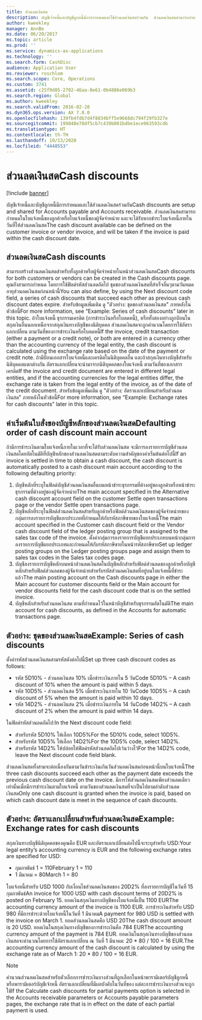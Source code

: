 ```yaml
---
title: ส่วนลดเงินสด
description: บัญชีเจ้าหนี้และบัญชีลูกหนี้มีการกำหนดและใช้ส่วนลดเงินสดร่วมกัน  ส่วนลดเงินสดสามารถกำหนดในใบแจ้งหนี้ของลูกค้าหรือใบแจ้งหนี้ของผู้จัดจำหน่าย และจะได้รับหากชำระใบแจ้งหนี้ภายในวันที่ให้ส่วนลดเงินสด
author: kweekley
manager: AnnBe
ms.date: 06/20/2017
ms.topic: article
ms.prod: ''
ms.service: dynamics-ax-applications
ms.technology: ''
ms.search.form: CashDisc
audience: Application User
ms.reviewer: roschlom
ms.search.scope: Core, Operations
ms.custom: 3741
ms.assetid: c25f9d85-2702-46aa-8e61-0b4886e069b3
ms.search.region: Global
ms.author: kweekley
ms.search.validFrom: 2016-02-28
ms.dyn365.ops.version: AX 7.0.0
ms.openlocfilehash: 139fb4fdb7d4f8034bff5e9668dc794f29fb327e
ms.sourcegitcommit: 199848e78df5cb7c439b001bdbe1ece963593cdb
ms.translationtype: HT
ms.contentlocale: th-TH
ms.lasthandoff: 10/13/2020
ms.locfileid: "4448553"
---
```

# <a name="cash-discounts"></a><span data-ttu-id="f6c17-104">ส่วนลดเงินสด</span><span class="sxs-lookup"><span data-stu-id="f6c17-104">Cash discounts</span></span>

[!include [banner](../includes/banner.md)]

<span data-ttu-id="f6c17-105">บัญชีเจ้าหนี้และบัญชีลูกหนี้มีการกำหนดและใช้ส่วนลดเงินสดร่วมกัน</span><span class="sxs-lookup"><span data-stu-id="f6c17-105">Cash discounts are setup and shared for Accounts payable and Accounts receivable.</span></span>  <span data-ttu-id="f6c17-106">ส่วนลดเงินสดสามารถกำหนดในใบแจ้งหนี้ของลูกค้าหรือใบแจ้งหนี้ของผู้จัดจำหน่าย และจะได้รับหากชำระใบแจ้งหนี้ภายในวันที่ให้ส่วนลดเงินสด</span><span class="sxs-lookup"><span data-stu-id="f6c17-106">The cash discount available can be defined on the customer invoice or vendor invoice, and will be taken if the invoice is paid within the cash discount date.</span></span> 

## <a name="cash-discounts"></a><span data-ttu-id="f6c17-107">ส่วนลดเงินสด</span><span class="sxs-lookup"><span data-stu-id="f6c17-107">Cash discounts</span></span>

<span data-ttu-id="f6c17-108">สามารถสร้างส่วนลดเงินสดสำหรับทั้งลูกค้าหรือผู้จัดจำหน่ายในหน้าส่วนลดเงินสด</span><span class="sxs-lookup"><span data-stu-id="f6c17-108">Cash discounts for both customers or vendors can be created in the Cash discounts page.</span></span> <span data-ttu-id="f6c17-109">คุณยังสามารถกำหนด โดยการใช้ฟิลด์รหัสส่วนลดถัดไป ชุดของส่วนลดเงินสดที่สำเร็จอื่นๆตามวันหมดอายุส่วนลดเงินสดก่อนหน้านี้</span><span class="sxs-lookup"><span data-stu-id="f6c17-109">You can also define, by using the Next discount code field, a series of cash discounts that succeed each other as previous cash discount dates expire.</span></span> <span data-ttu-id="f6c17-110">สำหรับข้อมูลเพิ่มเติม ดู "ตัวอย่าง: ชุดของส่วนลดเงินสด" ภายหลังในหัวข้อนี้</span><span class="sxs-lookup"><span data-stu-id="f6c17-110">For more information, see “Example: Series of cash discounts” later in this topic.</span></span> <span data-ttu-id="f6c17-111">ถ้าใบแจ้งหนี้ ธุรกรรมเครดิต (การชำระเงินหรือใบลดหนี้), หรือทั้งสองอย่างถูกป้อนในสกุลเงินอื่นนอกเหนือจากสกุลเงินทางบัญชีของนิติบุคคล ส่วนลดเงินสดจะถูกคำนวณโดยการใช้อัตราแลกเปลี่ยน ตามวันที่ของการชำระเงินหรือใบลดหนี้</span><span class="sxs-lookup"><span data-stu-id="f6c17-111">If the invoice, credit transaction (either a payment or a credit note), or both are entered in a currency other than the accounting currency of the legal entity, the cash discount is calculated using the exchange rate based on the date of the payment or credit note.</span></span> <span data-ttu-id="f6c17-112">ถ้ามีป้อนเอกสารใบแจ้งหนี้และเครดิตในนิติบุคคลอื่น และถ้าสกุลเงินทางบัญชีสำหรับนิติบุคคลแตกต่างกัน อัตราแลกเปลี่ยนจะนำมาจากนิติบุคคลของใบแจ้งหนี้ ตามวันที่ของเอกสารเครดิต</span><span class="sxs-lookup"><span data-stu-id="f6c17-112">If the invoice and credit document are entered in different legal entities, and if the accounting currencies for the legal entities differ, the exchange rate is taken from the legal entity of the invoice, as of the date of the credit document.</span></span> <span data-ttu-id="f6c17-113">สำหรับข้อมูลเพิ่มเติม ดู "ตัวอย่าง: อัตราแลกเปลี่ยนสำหรับส่วนลดเงินสด" ภายหลังในหัวข้อนี้</span><span class="sxs-lookup"><span data-stu-id="f6c17-113">For more information, see “Example: Exchange rates for cash discounts” later in this topic.</span></span>

## <a name="defaulting-order-of-cash-discount-main-account"></a><span data-ttu-id="f6c17-114">ค่าเริ่มต้นใบสั่งของบัญชีหลักของส่วนลดเงินสด</span><span class="sxs-lookup"><span data-stu-id="f6c17-114">Defaulting order of cash discount main account</span></span>

<span data-ttu-id="f6c17-115">ถ้ามีการชำระเงินตามใบแจ้งหนี้ภายในเวลาที่จะได้รับส่วนลดเงินสด จะมีการลงรายการบัญชีส่วนลดเงินสดโดยอัตโนมัติที่บัญชีหลักของส่วนลดเงินสดตามระดับความสำคัญของค่าเริ่มต้นต่อไปนี้</span><span class="sxs-lookup"><span data-stu-id="f6c17-115">If an invoice is settled in time to obtain a cash discount, the cash discount is automatically posted to a cash discount main account according to the following defaulting priority:</span></span>
1.  <span data-ttu-id="f6c17-116">บัญชีหลักที่ระบุในฟิลด์บัญชีส่วนลดเงินสดอื่นบนหน้าชำระธุรกรรมที่ค้างอยู่ของลูกค้าหรือหน้าชำระธุรกรรมที่ค้างอยู่ของผู้จัดจำหน่าย</span><span class="sxs-lookup"><span data-stu-id="f6c17-116">The main account specified in the Alternative cash discount account field on the customer Settle open transactions page or the vendor Settle open transactions page.</span></span>
2.  <span data-ttu-id="f6c17-117">บัญชีหลักที่ระบุในฟิลด์ส่วนลดเงินสดสำหรับลูกค้าหรือฟิลด์ส่วนลดเงินสดของผู้จัดจำหน่ายของกลุ่มการลงรายการบัญชีแยกประเภทที่กำหนดให้กับรหัสภาษีขายของใบแจ้งหนี้</span><span class="sxs-lookup"><span data-stu-id="f6c17-117">The main account specified in the Customer cash discount field or the Vendor cash discount field of the ledger posting group that is assigned to the sales tax code of the invoice.</span></span> <span data-ttu-id="f6c17-118">ตั้งค่ากลุ่มการลงรายการบัญชีแยกประเภทบนหน้ากลุ่มการลงรายการบัญชีแยกประเภทและกำหนดให้กับรหัสภาษีขายในหน้ารหัสภาษีขาย</span><span class="sxs-lookup"><span data-stu-id="f6c17-118">Set up ledger posting groups on the Ledger posting groups page and assign them to sales tax codes in the Sales tax codes page.</span></span>
3.  <span data-ttu-id="f6c17-119">บัญชีลงรายการบัญชีหลักบนหน้าส่วนลดเงินสดในบัญชีหลักสำหรับฟิลด์ส่วนลดของลูกค้าหรือบัญชีหลักสำหรับฟิลด์ส่วนลดของผู้จัดจำหน่ายสำหรับรหัสส่วนลดเงินสดที่อยู่บนใบแจ้งหนี้ที่ชำระแล้ว</span><span class="sxs-lookup"><span data-stu-id="f6c17-119">The main posting account on the Cash discounts page in either the Main account for customer discounts field or the Main account for vendor discounts field for the cash discount code that is on the settled invoice.</span></span>
4.  <span data-ttu-id="f6c17-120">บัญชีหลักสำหรับส่วนลดเงินสด ตามที่กำหนดไว้ในหน้าบัญชีสำหรับธุรกรรมอัตโนมัติ</span><span class="sxs-lookup"><span data-stu-id="f6c17-120">The main account for cash discounts, as defined in the Accounts for automatic transactions page.</span></span>

## <a name="example-series-of-cash-discounts"></a><span data-ttu-id="f6c17-121"> ตัวอย่าง: ชุดของส่วนลดเงินสด</span><span class="sxs-lookup"><span data-stu-id="f6c17-121">Example: Series of cash discounts</span></span>
<span data-ttu-id="f6c17-122">ตั้งค่ารหัสส่วนลดเงินสดสามรหัสดังต่อไปนี้</span><span class="sxs-lookup"><span data-stu-id="f6c17-122">Set up three cash discount codes as follows:</span></span>
-   <span data-ttu-id="f6c17-123">รหัส 5D10% - ส่วนลดเงินสด 10% เมื่อชำระเงินภายใน 5 วัน</span><span class="sxs-lookup"><span data-stu-id="f6c17-123">Code 5D10% – A cash discount of 10% when the amount is paid within 5 days.</span></span>
-   <span data-ttu-id="f6c17-124">รหัส 10D5% - ส่วนลดเงินสด 5% เมื่อชำระเงินภายใน 10 วัน</span><span class="sxs-lookup"><span data-stu-id="f6c17-124">Code 10D5% – A cash discount of 5% when the amount is paid within 10 days.</span></span>
-   <span data-ttu-id="f6c17-125">รหัส 14D2% - ส่วนลดเงินสด 2% เมื่อชำระเงินภายใน 14 วัน</span><span class="sxs-lookup"><span data-stu-id="f6c17-125">Code 14D2% – A cash discount of 2% when the amount is paid within 14 days.</span></span>

<span data-ttu-id="f6c17-126">ในฟิลด์รหัสส่วนลดถัดไป:</span><span class="sxs-lookup"><span data-stu-id="f6c17-126">In the Next discount code field:</span></span>
-   <span data-ttu-id="f6c17-127">สำหรับรหัส 5D10% ให้เลือก 10D5%</span><span class="sxs-lookup"><span data-stu-id="f6c17-127">For the 5D10% code, select 10D5%.</span></span>
-   <span data-ttu-id="f6c17-128">สำหรับรหัส 10D5% ให้เลือก 14D2%</span><span class="sxs-lookup"><span data-stu-id="f6c17-128">For the 10D5% code, select 14D2%.</span></span>
-   <span data-ttu-id="f6c17-129">สำหรับรหัส 14D2% ให้ปล่อยให้ฟิลด์รหัสส่วนลดถัดไปเว้นว่างไว้</span><span class="sxs-lookup"><span data-stu-id="f6c17-129">For the 14D2% code, leave the Next discount code field blank.</span></span>

<span data-ttu-id="f6c17-130">ส่วนลดเงินสดทั้งสามจะต่อเนื่องกันตามวันชำระเงินเกินวันส่วนลดเงินสดก่อนหน้านี้บนใบแจ้งหนี้</span><span class="sxs-lookup"><span data-stu-id="f6c17-130">The three cash discounts succeed each other as the payment date exceeds the previous cash discount date on the invoice.</span></span> <span data-ttu-id="f6c17-131">มีการให้ส่วนลดเงินสดเพียงส่วนลดเดียวเท่านั้นเมื่อมีการชำระเงินตามใบแจ้งหนี้ ตามวันของส่วนลดเงินสดที่จะเป็นไปตามลำดับส่วนลดเงินสด</span><span class="sxs-lookup"><span data-stu-id="f6c17-131">Only one cash discount is granted when the invoice is paid, based on which cash discount date is meet in the sequence of cash discounts.</span></span>

## <a name="example-exchange-rates-for-cash-discounts"></a><span data-ttu-id="f6c17-132"> ตัวอย่าง: อัตราแลกเปลี่ยนสำหรับส่วนลดเงินสด</span><span class="sxs-lookup"><span data-stu-id="f6c17-132">Example: Exchange rates for cash discounts</span></span>
<span data-ttu-id="f6c17-133">สกุลเงินทางบัญชีนิติบุคคลของคุณคือ EUR และอัตราแลกเปลี่ยนต่อไปนี้จะระบุสำหรับ USD:</span><span class="sxs-lookup"><span data-stu-id="f6c17-133">Your legal entity’s accounting currency is EUR and the following exchange rates are specified for USD:</span></span>
-   <span data-ttu-id="f6c17-134">กุมภาพันธ์ 1 = 110</span><span class="sxs-lookup"><span data-stu-id="f6c17-134">February 1 = 110</span></span>
-   <span data-ttu-id="f6c17-135">1 มีนาคม = 80</span><span class="sxs-lookup"><span data-stu-id="f6c17-135">March 1 = 80</span></span>

<span data-ttu-id="f6c17-136">ใบแจ้งหนี้สำหรับ USD 1000 กับเงื่อนไขส่วนลดเงินสดของ 20D2% ที่ลงรายการบัญชีในวันที่ 15 กุมภาพันธ์</span><span class="sxs-lookup"><span data-stu-id="f6c17-136">An invoice for 1000 USD with cash discount terms of 20D2% is posted on February 15.</span></span> <span data-ttu-id="f6c17-137">ยอดเงินสกุลเงินทางบัญชีของใบแจ้งหนี้เป็น 1100 EUR</span><span class="sxs-lookup"><span data-stu-id="f6c17-137">The accounting currency amount of the invoice is 1100 EUR.</span></span> <span data-ttu-id="f6c17-138">การชำระเงินสำหรับ USD 980 ที่มีการชำระด้วยใบแจ้งหนี้ในวันที่ 1 มีนาคม</span><span class="sxs-lookup"><span data-stu-id="f6c17-138">A payment for 980 USD is settled with the invoice on March 1.</span></span> <span data-ttu-id="f6c17-139">ยอดส่วนลดเงินสดคือ USD 20</span><span class="sxs-lookup"><span data-stu-id="f6c17-139">The cash discount amount is 20 USD.</span></span> <span data-ttu-id="f6c17-140">ยอดเงินในสกุลเงินทางบัญชีของการชำระเงินคือ 784 EUR</span><span class="sxs-lookup"><span data-stu-id="f6c17-140">The accounting currency amount of the payment is 784 EUR.</span></span> <span data-ttu-id="f6c17-141">ยอดเงินในสกุลเงินทางบัญชีของส่วนลดเงินสดจะคำนวณโดยการใช้อัตราแลกเปลี่ยน ณ วันที่ 1 มีนาคม: 20 \* 80 / 100 = 16 EUR.</span><span class="sxs-lookup"><span data-stu-id="f6c17-141">The accounting currency amount of the cash discount is calculated by using the exchange rate as of March 1: 20 \* 80 / 100 = 16 EUR.</span></span>

> [!NOTE]
> <span data-ttu-id="f6c17-142">คำนวณส่วนลดเงินสดสำหรับตัวเลือกการชำระเงินบางส่วนที่ถูกเลือกในหน้าพารามิเตอร์บัญชีลูกหนี้หรือพารามิเตอร์บัญชีเจ้าหนี้ อัตราแลกเปลี่ยนที่มีผลบังคับในวันที่ของ แต่ละการชำระเงินบางส่วนจะถูกใช้</span><span class="sxs-lookup"><span data-stu-id="f6c17-142">If the Calculate cash discounts for partial payments option is selected in the Accounts receivable parameters or Accounts payable parameters pages, the exchange rate that is in effect on the date of each partial payment is used.</span></span> 

